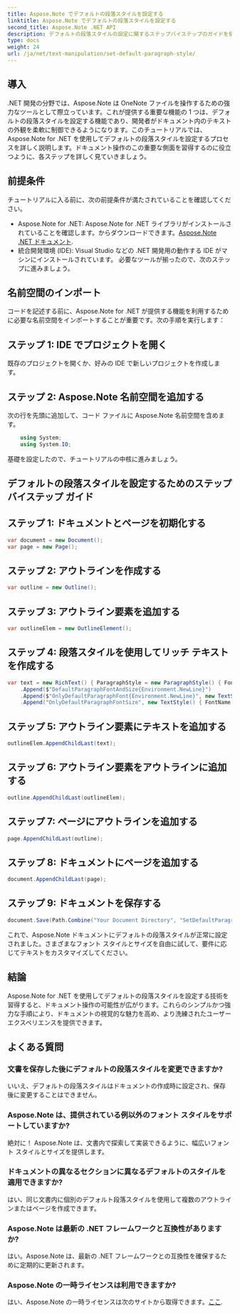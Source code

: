 ```yaml
---
title: Aspose.Note でデフォルトの段落スタイルを設定する
linktitle: Aspose.Note でデフォルトの段落スタイルを設定する
second_title: Aspose.Note .NET API
description: デフォルトの段落スタイルの設定に関するステップバイステップのガイドを使用して、Aspose.Note for .NET の機能を探索してください。文書操作スキルを簡単に向上させます。
type: docs
weight: 24
url: /ja/net/text-manipulation/set-default-paragraph-style/
---
```

## 導入
.NET 開発の分野では、Aspose.Note は OneNote ファイルを操作するための強力なツールとして際立っています。これが提供する重要な機能の 1 つは、デフォルトの段落スタイルを設定する機能であり、開発者がドキュメント内のテキストの外観を柔軟に制御できるようになります。このチュートリアルでは、Aspose.Note for .NET を使用してデフォルトの段落スタイルを設定するプロセスを詳しく説明します。ドキュメント操作のこの重要な側面を習得するのに役立つように、各ステップを詳しく見ていきましょう。
## 前提条件
チュートリアルに入る前に、次の前提条件が満たされていることを確認してください。
- Aspose.Note for .NET: Aspose.Note for .NET ライブラリがインストールされていることを確認します。からダウンロードできます。[Aspose.Note .NET ドキュメント](https://reference.aspose.com/note/net/).
- 統合開発環境 (IDE): Visual Studio などの .NET 開発用の動作する IDE がマシンにインストールされています。
必要なツールが揃ったので、次のステップに進みましょう。
## 名前空間のインポート
コードを記述する前に、Aspose.Note for .NET が提供する機能を利用するために必要な名前空間をインポートすることが重要です。次の手順を実行します：
## ステップ 1: IDE でプロジェクトを開く
既存のプロジェクトを開くか、好みの IDE で新しいプロジェクトを作成します。
## ステップ 2: Aspose.Note 名前空間を追加する
次の行を先頭に追加して、コード ファイルに Aspose.Note 名前空間を含めます。
```csharp
    using System;
    using System.IO;
```
基礎を設定したので、チュートリアルの中核に進みましょう。
## デフォルトの段落スタイルを設定するためのステップバイステップ ガイド
## ステップ 1: ドキュメントとページを初期化する
```csharp
var document = new Document();
var page = new Page();
```
## ステップ 2: アウトラインを作成する
```csharp
var outline = new Outline();
```
## ステップ 3: アウトライン要素を追加する
```csharp
var outlineElem = new OutlineElement();
```
## ステップ 4: 段落スタイルを使用してリッチ テキストを作成する
```csharp
var text = new RichText() { ParagraphStyle = new ParagraphStyle() { FontName = "Courier New", FontSize = 20 } }
    .Append($"DefaultParagraphFontAndSize{Environment.NewLine}")
    .Append($"OnlyDefaultParagraphFont{Environment.NewLine}", new TextStyle() { FontSize = 14 })
    .Append("OnlyDefaultParagraphFontSize", new TextStyle() { FontName = "Verdana" });
```
## ステップ 5: アウトライン要素にテキストを追加する
```csharp
outlineElem.AppendChildLast(text);
```
## ステップ 6: アウトライン要素をアウトラインに追加する
```csharp
outline.AppendChildLast(outlineElem);
```
## ステップ 7: ページにアウトラインを追加する
```csharp
page.AppendChildLast(outline);
```
## ステップ 8: ドキュメントにページを追加する
```csharp
document.AppendChildLast(page);
```
## ステップ 9: ドキュメントを保存する
```csharp
document.Save(Path.Combine("Your Document Directory", "SetDefaultParagraphStyle.one"));
```
これで、Aspose.Note ドキュメントにデフォルトの段落スタイルが正常に設定されました。さまざまなフォント スタイルとサイズを自由に試して、要件に応じてテキストをカスタマイズしてください。
## 結論
Aspose.Note for .NET を使用してデフォルトの段落スタイルを設定する技術を習得すると、ドキュメント操作の可能性が広がります。これらのシンプルかつ強力な手順により、ドキュメントの視覚的な魅力を高め、より洗練されたユーザー エクスペリエンスを提供できます。
## よくある質問
### 文書を保存した後にデフォルトの段落スタイルを変更できますか?
いいえ、デフォルトの段落スタイルはドキュメントの作成時に設定され、保存後に変更することはできません。
### Aspose.Note は、提供されている例以外のフォント スタイルをサポートしていますか?
絶対に！ Aspose.Note は、文書内で探索して実装できるように、幅広いフォント スタイルとサイズを提供します。
### ドキュメントの異なるセクションに異なるデフォルトのスタイルを適用できますか?
はい、同じ文書内に個別のデフォルト段落スタイルを使用して複数のアウトラインまたはページを作成できます。
### Aspose.Note は最新の .NET フレームワークと互換性がありますか?
はい。Aspose.Note は、最新の .NET フレームワークとの互換性を確保するために定期的に更新されます。
### Aspose.Note の一時ライセンスは利用できますか?
はい、Aspose.Note の一時ライセンスは次のサイトから取得できます。[ここ](https://purchase.aspose.com/temporary-license/).